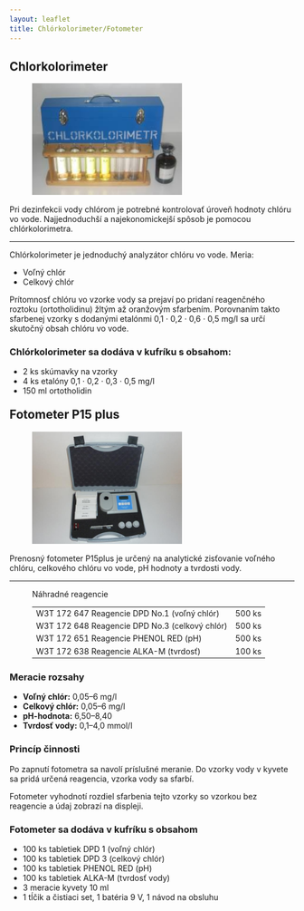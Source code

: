 ```yaml
---
layout: leaflet
title: Chlórkolorimeter/Fotometer
---
```


## Chlorkolorimeter

<figure style="margin-top: 0">
    <img src="Chlorkolorimeter.jpg" style="width: 7cm" />
</figure>

<p class="marquee">
    Pri dezinfekcii vody chlórom je potrebné kontrolovať úroveň hodnoty chlóru
    vo vode. Najjednoduchší a najekonomickejší spôsob je pomocou
    chlórkolorimetra.
</p>

---

Chlórkolorimeter je jednoduchý analyzátor chlóru vo vode. Meria:

* Voľný chlór
* Celkový chlór

Prítomnosť chlóru vo vzorke  vody sa prejaví po pridaní reagenčného roztoku
(ortotholidinu) žltým až oranžovým sfarbením. Porovnaním takto sfarbenej vzorky
s dodanými etalónmi 0,1 · 0,2 · 0,6 · 0,5 mg/l sa určí skutočný obsah chlóru vo vode.

### Chlórkolorimeter sa dodáva v kufríku s obsahom:

* 2 ks skúmavky na vzorky
* 4 ks etalóny 0,1 · 0,2 · 0,3 · 0,5 mg/l
* 150 ml ortotholidin

<h2 style="margin-top: 1em">Fotometer P15 plus</h2>

<figure style="margin-top: 0">
    <img src="Fotometer P15 plus.jpg" style="width: 7cm" />
</figure>

<p class="marquee">
    Prenosný fotometer P15plus je určený na analytické
    zisťovanie voľného chlóru, celkového chlóru vo vode, pH hodnoty a
    tvrdosti vody.
</p>

---

<figure>
    <div class="caption">Náhradné reagencie</div>
    <table>
        <tr><td>W3T 172 647 Reagencie DPD No.1 (voľný chlór)</td><td>500 ks</td></tr>
        <tr><td>W3T 172 648 Reagencie DPD No.3 (celkový chlór)</td><td>500 ks</td></tr>
        <tr><td>W3T 172 651 Reagencie PHENOL RED (pH)</td><td>500 ks</td></tr>
        <tr><td>W3T 172 638 Reagencie ALKA-M (tvrdosť)</td><td>100 ks</td></tr>
    </table>
</figure>

### Meracie rozsahy

* **Voľný chlór:** 0,05–6 mg/l
* **Celkový chlór:** 0,05–6 mg/l
* **pH-hodnota:** 6,50–8,40
* **Tvrdosť vody:** 0,1–4,0 mmol/l

### Princíp činnosti

Po zapnutí fotometra sa navolí príslušné meranie.
Do vzorky  vody v kyvete  sa pridá určená reagencia, vzorka vody sa sfarbí.

Fotometer vyhodnotí rozdiel sfarbenia tejto  vzorky so vzorkou bez reagencie a
údaj zobrazí na displeji.

### Fotometer sa dodáva v kufríku s obsahom

* 100 ks tabletiek DPD 1 (voľný chlór)
* 100 ks tabletiek DPD 3  (celkový chlór)
* 100 ks tabletiek PHENOL RED (pH)
* 100 ks tabletiek  ALKA-M (tvrdosť vody)
* 3 meracie kyvety 10 ml
* 1 tĺčik a čistiaci set, 1 batéria 9 V, 1 návod na obsluhu
